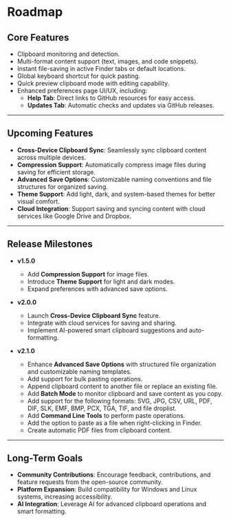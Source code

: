 # Roadmap

## Core Features
- Clipboard monitoring and detection.
- Multi-format content support (text, images, and code snippets).
- Instant file-saving in active Finder tabs or default locations.
- Global keyboard shortcut for quick pasting.
- Quick preview clipboard mode with editing capability.
- Enhanced preferences page UI/UX, including:
  - **Help Tab**: Direct links to GitHub resources for easy access.
  - **Updates Tab**: Automatic checks and updates via GitHub releases.

---

## Upcoming Features
- **Cross-Device Clipboard Sync**: Seamlessly sync clipboard content across multiple devices.
- **Compression Support**: Automatically compress image files during saving for efficient storage.
- **Advanced Save Options**: Customizable naming conventions and file structures for organized saving.
- **Theme Support**: Add light, dark, and system-based themes for better visual comfort.
- **Cloud Integration**: Support saving and syncing content with cloud services like Google Drive and Dropbox.

---

## Release Milestones

- **v1.5.0**
  - Add **Compression Support** for image files.
  - Introduce **Theme Support** for light and dark modes.
  - Expand preferences with advanced save options.

- **v2.0.0**
  - Launch **Cross-Device Clipboard Sync** feature.
  - Integrate with cloud services for saving and sharing.
  - Implement AI-powered smart clipboard suggestions and auto-formatting.

- **v2.1.0**
  - Enhance **Advanced Save Options** with structured file organization and customizable naming templates.
  - Add support for bulk pasting operations.
  - Append clipboard content to another file or replace an existing file.
  - Add **Batch Mode** to monitor clipboard and save content as you copy.
  - Add support for the following formats: SVG, JPG, CSV, URL, PDF, DIF, SLK, EMF, BMP, PCX, TGA, TIF, and file droplist.
  - Add **Command Line Tools** to perform paste operations.
  - Add the option to paste as a file when right-clicking in Finder.
  - Create automatic PDF files from clipboard content.

---

## Long-Term Goals
- **Community Contributions**: Encourage feedback, contributions, and feature requests from the open-source community.
- **Platform Expansion**: Build compatibility for Windows and Linux systems, increasing accessibility.
- **AI Integration**: Leverage AI for advanced clipboard operations and smart formatting.
